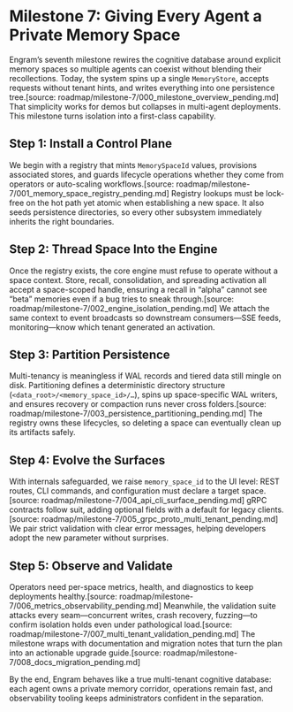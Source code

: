 # Milestone 7: Giving Every Agent a Private Memory Space

Engram’s seventh milestone rewires the cognitive database around explicit memory spaces so multiple agents can coexist without blending their recollections. Today, the system spins up a single `MemoryStore`, accepts requests without tenant hints, and writes everything into one persistence tree.[source: roadmap/milestone-7/000_milestone_overview_pending.md] That simplicity works for demos but collapses in multi-agent deployments. This milestone turns isolation into a first-class capability.

## Step 1: Install a Control Plane
We begin with a registry that mints `MemorySpaceId` values, provisions associated stores, and guards lifecycle operations whether they come from operators or auto-scaling workflows.[source: roadmap/milestone-7/001_memory_space_registry_pending.md] Registry lookups must be lock-free on the hot path yet atomic when establishing a new space. It also seeds persistence directories, so every other subsystem immediately inherits the right boundaries.

## Step 2: Thread Space Into the Engine
Once the registry exists, the core engine must refuse to operate without a space context. Store, recall, consolidation, and spreading activation all accept a space-scoped handle, ensuring a recall in “alpha” cannot see “beta” memories even if a bug tries to sneak through.[source: roadmap/milestone-7/002_engine_isolation_pending.md] We attach the same context to event broadcasts so downstream consumers—SSE feeds, monitoring—know which tenant generated an activation.

## Step 3: Partition Persistence
Multi-tenancy is meaningless if WAL records and tiered data still mingle on disk. Partitioning defines a deterministic directory structure (`<data_root>/<memory_space_id>/…`), spins up space-specific WAL writers, and ensures recovery or compaction runs never cross folders.[source: roadmap/milestone-7/003_persistence_partitioning_pending.md] The registry owns these lifecycles, so deleting a space can eventually clean up its artifacts safely.

## Step 4: Evolve the Surfaces
With internals safeguarded, we raise `memory_space_id` to the UI level: REST routes, CLI commands, and configuration must declare a target space.[source: roadmap/milestone-7/004_api_cli_surface_pending.md] gRPC contracts follow suit, adding optional fields with a default for legacy clients.[source: roadmap/milestone-7/005_grpc_proto_multi_tenant_pending.md] We pair strict validation with clear error messages, helping developers adopt the new parameter without surprises.

## Step 5: Observe and Validate
Operators need per-space metrics, health, and diagnostics to keep deployments healthy.[source: roadmap/milestone-7/006_metrics_observability_pending.md] Meanwhile, the validation suite attacks every seam—concurrent writes, crash recovery, fuzzing—to confirm isolation holds even under pathological load.[source: roadmap/milestone-7/007_multi_tenant_validation_pending.md] The milestone wraps with documentation and migration notes that turn the plan into an actionable upgrade guide.[source: roadmap/milestone-7/008_docs_migration_pending.md]

By the end, Engram behaves like a true multi-tenant cognitive database: each agent owns a private memory corridor, operations remain fast, and observability tooling keeps administrators confident in the separation.
